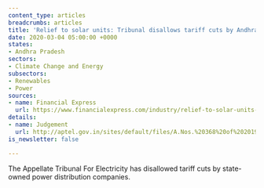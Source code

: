 ```yaml
---
content_type: articles
breadcrumbs: articles
title: 'Relief to solar units: Tribunal disallows tariff cuts by Andhra Pradesh discoms'
date: 2020-03-04 05:00:00 +0000
states:
- Andhra Pradesh
sectors:
- Climate Change and Energy
subsectors:
- Renewables
- Power
sources:
- name: Financial Express
  url: https://www.financialexpress.com/industry/relief-to-solar-units-tribunal-disallows-tariff-cuts-by-andhra-pradesh-discoms/1884554/
details:
- name: Judgement
  url: http://aptel.gov.in/sites/default/files/A.Nos.%20368%20of%202019,369%20of%202019,%20370%20of%202019,%20371%20of%202019,%20372%20of%202019%20and%20373%20of%202019_27.02.20.pdf
is_newsletter: false

---
```

The Appellate Tribunal For Electricity has disallowed tariff cuts by state-owned power distribution companies.
